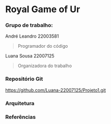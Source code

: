 # **Royal Game of Ur**


### Grupo de trabalho:


André Leandro 22003581
> Programador do código

Luana Sousa 22007125
> Organizadora do trabalho


### Repositório Git


https://github.com/Luana-22007125/Projeto1.git


### Arquitetura





### Referências

